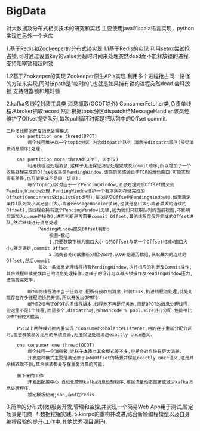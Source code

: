 # BigData
对大数据及分布式相关技术的研究和实践
主要使用java和scala语言实现，python实现在另外一个仓库

1.基于Redis和Zookeeper的分布式锁实现
1.1基于Redis的实现
    利用setnx尝试抢占锁,同时通过设置key的value为超时时间来处理突然dead而不能释放锁的进程.
    支持阻塞锁和超时锁

1.2基于Zookeeper的实现
    Zookeeper原生APIs实现
    利用多个进程抢占同一路径的方法来实现,同时该path是"临时的",也就是如果持有锁的进程突然dead.会释放锁
    支持阻塞锁和超时锁

2.kafka多线程封装工具类
    消息抓取(OCOT除外)
        ConsumerFetcher类,负责单线程从broker抓取record,然后根据topic分区dispatch给MessageHandler.该类还维护了Offset提交队列,每次poll循环时都是把队列中的Offset commit.

    三种多线程消费及消息处理模式
        one partition one thread(OPOT)
            每个线程维护以一个topic分区,内含dispatch队列,消息按dispatch顺序(接受消费消息顺序)处理.

        one partition more thread(OPMT, OPMT2)
            利用线程池处理消息,这样子无法保证消息处理完成及commit顺序,所以增加了一个收集处理完成的Offset收集类PendingWindow.该类的灵感源自于TCP的滑动窗口(可能实现得有差异,也可能完成不是同一玩意).
            每个topic分区对应于一个PendingWindow,消息处理完后Offset提交到PendingWindow处理,PendingWindow维护一个有序队列存储完成的Offset(ConcurrentSkipListSet类型),每次提交Offse到PendingWindow时,如果满足条件(队列大小满足窗口大小或者MessageHandler关闭,也就是窗口大小或者最大的连续的Offset),该线程会持有这个PendingWindow(无锁,因为我们只获取队列的当前视图,不影响后面加入queue的操作),进而判断是否需要commit Offset,其他线程仅仅将完成的Offset进队,然后继续进行消息处理
                PendingWindow提交Offset判断:
                    视图=数组
                    1.只要获取下标为窗口大小-1的Offset与第一个Offset相减=窗口大小,就是满足,commit Offset
                    2.消费者关闭或重新分配分区时,从0开始遍历数组,获取最大的连续的Offset,然后commit
                每次一条消息处理线程持有PendingWindow,执行相应的判断及Commit操作,其余线程继续完成自己的消息处理操作.这样子的设计可以减少锁操作及PendingWindow压力,进而提高效率.

            OPMT的线程池相当于任务池,把所有接收到消息,封装task,扔进线程池处理,此处可能存在许多线程切换的开销,所以开发出OPMT2.
            OPMT2相当于OPOT的多线程版本,线程池不再是任务池,而是OPOT的消息处理线程,但这里不是1个线程,而是多个,dispatch时,按hashcode % pool.size进行分配,性能相比OPMT有较大提高.

        PS:以上两种模式都内置实现了ConsumerRebalanceListener,目的在于重新分配分区时,能够释放部分无用的系统资源,无法保证处理消息exactly once语义.

        one consumer one thread(OCOT)
            每个线程一个消费者,这样子本质与其余模式差不多,但是会对系统有更大消耗.
            开发这种模式主要是满足原子存储Offset的场景并保证exactly once语义,这是其余模式做不到,其余模式都会存在重复消费的可能.

        接下来的工作:
            开发出配置中心,自动化管理kafka消息处理程序,根据流量动态部署或减少kafka消息处理程序.
            暂定模板使用json,存储在redis.

3.简单的分布式(微)服务开发,管理和监控,并实现一个简易Web App用于测试,暂定场景是电商.
4.数据挖掘实践.
5.kinrpc的重构并改进,结合新颖编程模型以及自身编程经验的提升(工作中,其他优秀项目源码).
